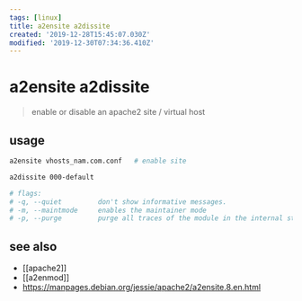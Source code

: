 ```yaml
---
tags: [linux]
title: a2ensite a2dissite
created: '2019-12-28T15:45:07.030Z'
modified: '2019-12-30T07:34:36.410Z'
---
```


# a2ensite a2dissite
> enable or disable an apache2 site / virtual host 
## usage
```sh
a2ensite vhosts_nam.com.conf   # enable site

a2dissite 000-default

# flags:
# -q, --quiet         don't show informative messages.
# -m, --maintmode     enables the maintainer mode
# -p, --purge         purge all traces of the module in the internal state data base
```

## see also
- [[apache2]]
- [[a2enmod]]
- https://manpages.debian.org/jessie/apache2/a2ensite.8.en.html
